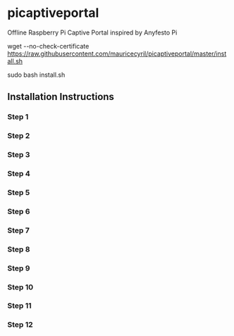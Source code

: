 # picaptiveportal
Offline Raspberry Pi Captive Portal inspired by Anyfesto Pi

wget --no-check-certificate  https://raw.githubusercontent.com/mauricecyril/picaptiveportal/master/install.sh

sudo bash install.sh


## Installation Instructions
### Step 1
### Step 2
### Step 3
### Step 4
### Step 5
### Step 6
### Step 7
### Step 8
### Step 9
### Step 10
### Step 11
### Step 12
